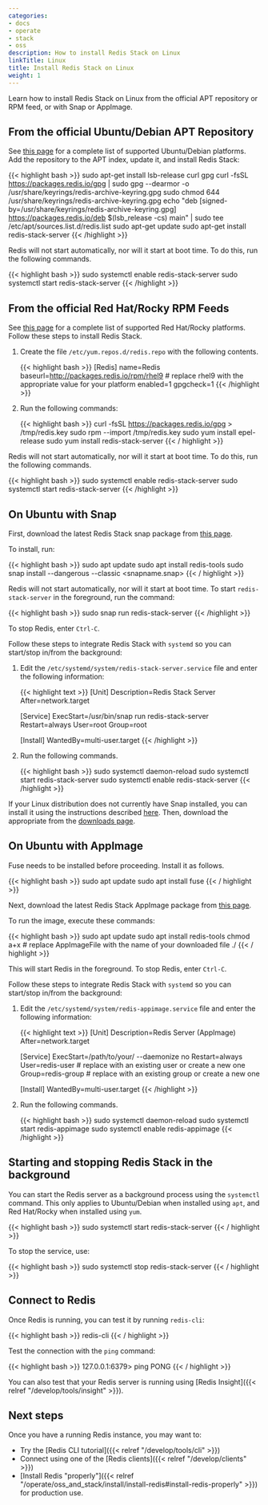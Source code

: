 ```yaml
---
categories:
- docs
- operate
- stack
- oss
description: How to install Redis Stack on Linux
linkTitle: Linux
title: Install Redis Stack on Linux
weight: 1
---
```


Learn how to install Redis Stack on Linux from the official APT repository or RPM feed, or with Snap or AppImage.

## From the official Ubuntu/Debian APT Repository

See [this page](https://redis.io/downloads/#redis-stack-downloads) for a complete list of supported Ubuntu/Debian platforms.
Add the repository to the APT index, update it, and install Redis Stack:

{{< highlight bash >}}
sudo apt-get install lsb-release curl gpg
curl -fsSL https://packages.redis.io/gpg | sudo gpg --dearmor -o /usr/share/keyrings/redis-archive-keyring.gpg
sudo chmod 644 /usr/share/keyrings/redis-archive-keyring.gpg
echo "deb [signed-by=/usr/share/keyrings/redis-archive-keyring.gpg] https://packages.redis.io/deb $(lsb_release -cs) main" | sudo tee /etc/apt/sources.list.d/redis.list
sudo apt-get update
sudo apt-get install redis-stack-server
{{< /highlight >}}

Redis will not start automatically, nor will it start at boot time. To do this, run the following commands.

{{< highlight bash >}}
sudo systemctl enable redis-stack-server
sudo systemctl start redis-stack-server
{{< /highlight >}}

## From the official Red Hat/Rocky RPM Feeds

See [this page](https://redis.io/downloads/#redis-stack-downloads) for a complete list of supported Red Hat/Rocky platforms.
Follow these steps to install Redis Stack.

1. Create the file `/etc/yum.repos.d/redis.repo` with the following contents.

    {{< highlight bash >}}
    [Redis]
    name=Redis
    baseurl=http://packages.redis.io/rpm/rhel9 # replace rhel9 with the appropriate value for your platform
    enabled=1
    gpgcheck=1
    {{< /highlight >}}

1. Run the following commands:

    {{< highlight bash >}}
    curl -fsSL https://packages.redis.io/gpg > /tmp/redis.key
    sudo rpm --import /tmp/redis.key
    sudo yum install epel-release
    sudo yum install redis-stack-server
    {{< / highlight >}}

Redis will not start automatically, nor will it start at boot time. To do this, run the following commands.

{{< highlight bash >}}
sudo systemctl enable redis-stack-server
sudo systemctl start redis-stack-server
{{< /highlight >}}

## On Ubuntu with Snap

First, download the latest Redis Stack snap package from [this page](https://redis.io/downloads/).

To install, run:

{{< highlight bash >}}
sudo apt update
sudo apt install redis-tools
sudo snap install --dangerous --classic <snapname.snap>
{{< / highlight >}}

Redis will not start automatically, nor will it start at boot time. To start `redis-stack-server` in the foreground, run the command:

{{< highlight bash >}}
sudo snap run redis-stack-server
{{< /highlight >}}

To stop Redis, enter `Ctrl-C`.

Follow these steps to integrate Redis Stack with `systemd` so you can start/stop in/from the background:

1. Edit the `/etc/systemd/system/redis-stack-server.service` file and enter the following information:

    {{< highlight text >}}
    [Unit]
    Description=Redis Stack Server
    After=network.target

    [Service]
    ExecStart=/usr/bin/snap run redis-stack-server
    Restart=always
    User=root
    Group=root

    [Install]
    WantedBy=multi-user.target
    {{< /highlight >}}

1. Run the following commands.

    {{< highlight bash >}}
    sudo systemctl daemon-reload
    sudo systemctl start redis-stack-server
    sudo systemctl enable redis-stack-server
    {{< /highlight >}}

If your Linux distribution does not currently have Snap installed, you can install it using the instructions described  [here](https://snapcraft.io/docs/installing-snapd). Then, download the appropriate from the [downloads page](https://redis.io/downloads/).

## On Ubuntu with AppImage

Fuse needs to be installed before proceeding. Install it as follows.

{{< highlight bash >}}
sudo apt update
sudo apt install fuse
{{< / highlight >}}

Next, download the latest Redis Stack AppImage package from [this page](https://redis.io/downloads/).

To run the image, execute these commands:

{{< highlight bash >}}
sudo apt update
sudo apt install redis-tools
chmod a+x <AppImageFile> # replace AppImageFile with the name of your downloaded file
./<AppImageFile>
{{< / highlight >}}

This will start Redis in the foreground. To stop Redis, enter `Ctrl-C`.

Follow these steps to integrate Redis Stack with `systemd` so you can start/stop in/from the background:

1. Edit the `/etc/systemd/system/redis-appimage.service` file and enter the following information:

    {{< highlight text >}}
    [Unit]
    Description=Redis Server (AppImage)
    After=network.target

    [Service]
    ExecStart=/path/to/your/<AppImageFile> --daemonize no
    Restart=always
    User=redis-user   # replace with an existing user or create a new one
    Group=redis-group # replace with an existing group or create a new one

    [Install]
    WantedBy=multi-user.target
    {{< /highlight >}}
1. Run the following commands.

    {{< highlight bash >}}
    sudo systemctl daemon-reload
    sudo systemctl start redis-appimage
    sudo systemctl enable redis-appimage
    {{< /highlight >}}

## Starting and stopping Redis Stack in the background

You can start the Redis server as a background process using the `systemctl` command. This only applies to Ubuntu/Debian when installed using `apt`, and Red Hat/Rocky when installed using `yum`.

{{< highlight bash  >}}
sudo systemctl start redis-stack-server
{{< / highlight  >}}

To stop the service, use:

{{< highlight bash  >}}
sudo systemctl stop redis-stack-server
{{< / highlight  >}}

## Connect to Redis

Once Redis is running, you can test it by running `redis-cli`:

{{< highlight bash  >}}
redis-cli
{{< / highlight >}}

Test the connection with the `ping` command:

{{< highlight bash  >}}
127.0.0.1:6379> ping
PONG
{{< / highlight >}}

You can also test that your Redis server is running using
[Redis Insight]({{< relref "/develop/tools/insight" >}}).

## Next steps

Once you have a running Redis instance, you may want to:

* Try the [Redis CLI tutorial]({{< relref "/develop/tools/cli" >}})
* Connect using one of the [Redis clients]({{< relref "/develop/clients" >}})
* [Install Redis "properly"]({{< relref "/operate/oss_and_stack/install/install-redis#install-redis-properly" >}})
  for production use.
